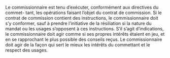 Le commissionnaire est tenu d’exécuter, conformément aux directives du commet-
tant, les opérations faisant l’objet du contrat de commission.
Si le contrat de commission contient des instructions, le commissionnaire doit s’y conformer,
sauf à prendre l’initiative de la résiliation si la nature du mandat ou les usages s’opposent à
ces instructions.
S’il s’agit d’indications, le commissionnaire doit agir comme si ses propres intérêts étaient en
jeu, et en se rapprochant le plus possible des conseils reçus.
Le commissionnaire doit agir de la façon qui sert le mieux les intérêts du commettant et le
respect des usages.